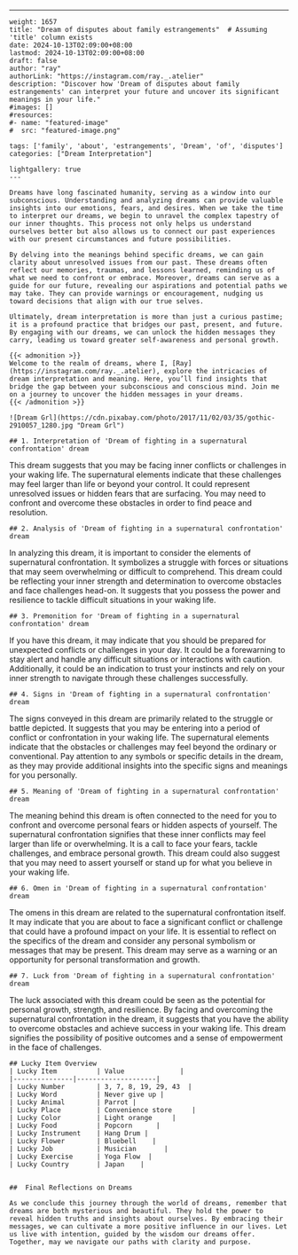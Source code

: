 ---
    weight: 1657
    title: "Dream of disputes about family estrangements"  # Assuming 'title' column exists
    date: 2024-10-13T02:09:00+08:00
    lastmod: 2024-10-13T02:09:00+08:00
    draft: false
    author: "ray"
    authorLink: "https://instagram.com/ray._.atelier"
    description: "Discover how 'Dream of disputes about family estrangements' can interpret your future and uncover its significant meanings in your life."
    #images: []
    #resources:
    #- name: "featured-image"
    #  src: "featured-image.png"
    
    tags: ['family', 'about', 'estrangements', 'Dream', 'of', 'disputes']
    categories: ["Dream Interpretation"]
    
    lightgallery: true
    ---
    
    Dreams have long fascinated humanity, serving as a window into our subconscious. Understanding and analyzing dreams can provide valuable insights into our emotions, fears, and desires. When we take the time to interpret our dreams, we begin to unravel the complex tapestry of our inner thoughts. This process not only helps us understand ourselves better but also allows us to connect our past experiences with our present circumstances and future possibilities.
    
    By delving into the meanings behind specific dreams, we can gain clarity about unresolved issues from our past. These dreams often reflect our memories, traumas, and lessons learned, reminding us of what we need to confront or embrace. Moreover, dreams can serve as a guide for our future, revealing our aspirations and potential paths we may take. They can provide warnings or encouragement, nudging us toward decisions that align with our true selves.
    
    Ultimately, dream interpretation is more than just a curious pastime; it is a profound practice that bridges our past, present, and future. By engaging with our dreams, we can unlock the hidden messages they carry, leading us toward greater self-awareness and personal growth.
    
    {{< admonition >}}
    Welcome to the realm of dreams, where I, [Ray](https://instagram.com/ray._.atelier), explore the intricacies of dream interpretation and meaning. Here, you’ll find insights that bridge the gap between your subconscious and conscious mind. Join me on a journey to uncover the hidden messages in your dreams.
    {{< /admonition >}}
    
    ![Dream Grl](https://cdn.pixabay.com/photo/2017/11/02/03/35/gothic-2910057_1280.jpg "Dream Grl")
    
    ## 1. Interpretation of 'Dream of fighting in a supernatural confrontation' dream
    
This dream suggests that you may be facing inner conflicts or challenges in your waking life. The supernatural elements indicate that these challenges may feel larger than life or beyond your control. It could represent unresolved issues or hidden fears that are surfacing. You may need to confront and overcome these obstacles in order to find peace and resolution.
    
    ## 2. Analysis of 'Dream of fighting in a supernatural confrontation' dream
    
In analyzing this dream, it is important to consider the elements of supernatural confrontation. It symbolizes a struggle with forces or situations that may seem overwhelming or difficult to comprehend. This dream could be reflecting your inner strength and determination to overcome obstacles and face challenges head-on. It suggests that you possess the power and resilience to tackle difficult situations in your waking life.
    
    ## 3. Premonition for 'Dream of fighting in a supernatural confrontation' dream
    
If you have this dream, it may indicate that you should be prepared for unexpected conflicts or challenges in your day. It could be a forewarning to stay alert and handle any difficult situations or interactions with caution. Additionally, it could be an indication to trust your instincts and rely on your inner strength to navigate through these challenges successfully.
    
    ## 4. Signs in 'Dream of fighting in a supernatural confrontation' dream
    
The signs conveyed in this dream are primarily related to the struggle or battle depicted. It suggests that you may be entering into a period of conflict or confrontation in your waking life. The supernatural elements indicate that the obstacles or challenges may feel beyond the ordinary or conventional. Pay attention to any symbols or specific details in the dream, as they may provide additional insights into the specific signs and meanings for you personally.
    
    ## 5. Meaning of 'Dream of fighting in a supernatural confrontation' dream
    
The meaning behind this dream is often connected to the need for you to confront and overcome personal fears or hidden aspects of yourself. The supernatural confrontation signifies that these inner conflicts may feel larger than life or overwhelming. It is a call to face your fears, tackle challenges, and embrace personal growth. This dream could also suggest that you may need to assert yourself or stand up for what you believe in your waking life.
    
    ## 6. Omen in 'Dream of fighting in a supernatural confrontation' dream
    
The omens in this dream are related to the supernatural confrontation itself. It may indicate that you are about to face a significant conflict or challenge that could have a profound impact on your life. It is essential to reflect on the specifics of the dream and consider any personal symbolism or messages that may be present. This dream may serve as a warning or an opportunity for personal transformation and growth.
    
    ## 7. Luck from 'Dream of fighting in a supernatural confrontation' dream
    
The luck associated with this dream could be seen as the potential for personal growth, strength, and resilience. By facing and overcoming the supernatural confrontation in the dream, it suggests that you have the ability to overcome obstacles and achieve success in your waking life. This dream signifies the possibility of positive outcomes and a sense of empowerment in the face of challenges.
    
    ## Lucky Item Overview
    | Lucky Item          | Value              |
    |---------------|--------------------|
    | Lucky Number        | 3, 7, 8, 19, 29, 43  |
    | Lucky Word          | Never give up |
    | Lucky Animal        | Parrot |
    | Lucky Place         | Convenience store     |
    | Lucky Color         | Light orange     |
    | Lucky Food          | Popcorn      |
    | Lucky Instrument    | Hang Drum |
    | Lucky Flower        | Bluebell    |
    | Lucky Job           | Musician       |
    | Lucky Exercise      | Yoga Flow  |
    | Lucky Country       | Japan    |
    
    
    ##  Final Reflections on Dreams
    
    As we conclude this journey through the world of dreams, remember that dreams are both mysterious and beautiful. They hold the power to reveal hidden truths and insights about ourselves. By embracing their messages, we can cultivate a more positive influence in our lives. Let us live with intention, guided by the wisdom our dreams offer. Together, may we navigate our paths with clarity and purpose.
    